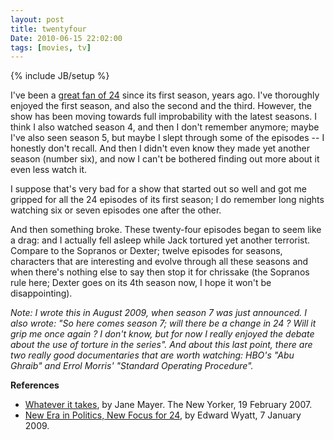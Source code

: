 ```yaml
---
layout: post
title: twentyfour
Date: 2010-06-15 22:02:00
tags: [movies, tv]
---
```

{% include JB/setup %} 

I've been a [great fan of 24](http://aadm.calepin.co/24-talk.html) since its first season, years ago. I've thoroughly enjoyed the first season, and also the second and the third. However, the show has been moving towards full improbability with the latest seasons. I think I also watched season 4, and then I don't remember anymore; maybe I've also seen season 5, but maybe I slept through some of the episodes -- I honestly don't recall. And then I didn't even know they made yet another season (number six), and now I can't be bothered finding out more about it even less watch it.  
  
I suppose that's very bad for a show that started out so well and got me gripped for all the 24 episodes of its first season; I do remember long nights watching six or seven episodes one after the other.  
  
And then something broke. These twenty-four episodes began to seem like a drag: and I actually fell asleep while Jack tortured yet another terrorist. Compare to the Sopranos or Dexter; twelve episodes for seasons, characters that are interesting and evolve through all these seasons and when there's nothing else to say then stop it for chrissake (the Sopranos rule here; Dexter goes on its 4th season now, I hope it won't be disappointing).  
  
_Note: I wrote this in August 2009, when season 7 was just announced. I also wrote: "So here comes season 7; will there be a change in 24 ? Will it grip me once again ? I don't know, but for now I really enjoyed the debate about the use of torture in the series". And about this last point, there are two really good documentaries that are worth watching: HBO's "Abu Ghraib" and Errol Morris' "Standard Operating Procedure"._  
  
**References**  

* [Whatever it takes](http://www.newyorker.com/reporting/2007/02/19/070219fa_fact_mayer), by Jane Mayer. The New Yorker, 19 February 2007.  
* [New Era in Politics, New Focus for 24](http://www.nytimes.com/2009/01/08/arts/television/08fox.html), by Edward Wyatt, 7 January 2009.  
